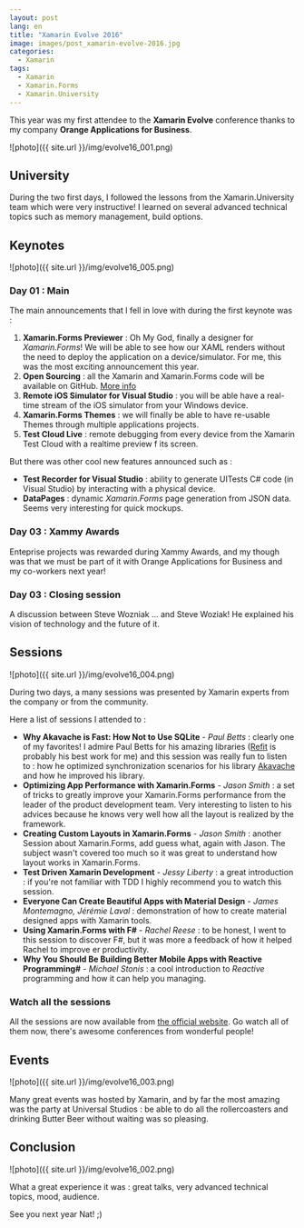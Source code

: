 ```yaml
---
layout: post
lang: en
title: "Xamarin Evolve 2016"
image: images/post_xamarin-evolve-2016.jpg
categories:
  - Xamarin
tags:
  - Xamarin
  - Xamarin.Forms
  - Xamarin.University
---
```


This year was my first attendee to the **Xamarin Evolve** conference thanks to my company **Orange Applications for Business**.

![photo]({{ site.url }}/img/evolve16_001.png)

## University

During the two first days, I followed the lessons from the Xamarin.University team which were very instructive! I learned on several advanced technical topics such as memory management, build options.

## Keynotes

![photo]({{ site.url }}/img/evolve16_005.png)

### Day 01 : Main

The main announcements that I fell in love with during the first keynote was :

1. **Xamarin.Forms Previewer** : Oh My God, finally a designer for *Xamarin.Forms*! We will be able to see how our XAML renders without the need to deploy the application on a device/simulator. For me, this was the most exciting announcement this year.
1. **Open Sourcing** : all the Xamarin and Xamarin.Forms code will be available on GitHub. [More info](http://open.xamarin.com/)
1. **Remote iOS Simulator for Visual Studio** : you will be able have a real-time stream of the iOS simulator from your Windows device.
1. **Xamarin.Forms Themes** : we will finally be able to have re-usable Themes through multiple applications projects.
1. **Test Cloud Live** : remote debugging from every device from the Xamarin Test Cloud with a realtime preview f its screen.

But there was other cool new features announced such as :

* **Test Recorder for Visual Studio** : ability to generate UITests C# code (in Visual Studio) by interacting with a physical device.
* **DataPages** : dynamic *Xamarin.Forms* page generation from JSON data. Seems very interesting for quick mockups.

### Day 03 : Xammy Awards

Enteprise projects was rewarded during Xammy Awards, and my though was that we must be part of it with Orange Applications for Business and my co-workers next year! 

### Day 03 : Closing session

A discussion between Steve Wozniak ... and Steve Woziak! He explained his vision of technology and the future of it.

## Sessions

![photo]({{ site.url }}/img/evolve16_004.png)

During two days, a many sessions was presented by Xamarin experts from the company or from the community.

Here a list of sessions I attended to :

* **Why Akavache is Fast: How Not to Use SQLite**  - *Paul Betts* : clearly one of my favorites! I admire Paul Betts for his amazing libraries ([Refit](https://github.com/paulcbetts/refit) is probably his best work for me) and this session was really fun to listen to : how he optimized synchronization scenarios for his library [Akavache](https://github.com/akavache/Akavache) and how he improved his library.
* **Optimizing App Performance with Xamarin.Forms**  - *Jason Smith* : a set of tricks to greatly improve your Xamarin.Forms performance from the leader of the product development team. Very interesting to listen to his advices because he knows very well how all the layout is realized by the framework.
* **Creating Custom Layouts in Xamarin.Forms**  - *Jason Smith* : another Session about Xamarin.Forms, add guess what, again with Jason. The subject wasn't covered too much so it was great to understand how layout works in Xamarin.Forms.
* **Test Driven Xamarin Development**  - *Jessy Liberty* : a great introduction : if you're not familiar with TDD I highly recommend you to watch this session.
* **Everyone Can Create Beautiful Apps with Material Design**  - *James Montemagno, Jérémie Laval* : demonstration of how to create material designed apps with Xamarin tools.
* **Using Xamarin.Forms with F#**  - *Rachel Reese* : to be honest, I went to this session to discover F#, but it was more a feedback of how it helped Rachel to improve er productivity. 
* **Why You Should Be Building Better Mobile Apps with Reactive Programming#**  - *Michael Stonis* : a cool introduction to *Reactive* programming and how it can help you managing.

### Watch all the sessions

All the sessions are now available from [the official website](https://evolve.xamarin.com/). Go watch all of them now, there's awesome conferences from wonderful people!

## Events

![photo]({{ site.url }}/img/evolve16_003.png)

Many great events was hosted by Xamarin, and by far the most amazing was the party at Universal Studios : be able to do all the rollercoasters and drinking Butter Beer without waiting was so pleasing.

## Conclusion

![photo]({{ site.url }}/img/evolve16_002.png)

What a great experience it was : great talks, very advanced technical topics, mood, audience.

See you next year Nat! ;)
